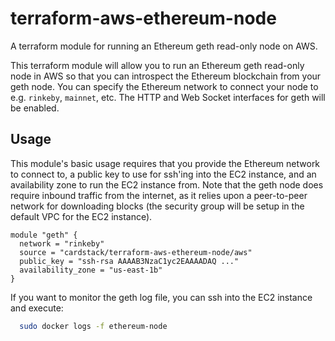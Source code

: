 # terraform-aws-ethereum-node

A terraform module for running an Ethereum geth read-only node on AWS.

This terraform module will allow you to run an Ethereum geth read-only node in AWS so that you can introspect the Ethereum blockchain from your geth node. You can specify the Ethereum network to connect your node to e.g. `rinkeby`, `mainnet`, etc. The HTTP and Web Socket interfaces for geth will be enabled.

## Usage
This module's basic usage requires that you provide the Ethereum network to connect to, a public key to use for ssh'ing into the EC2 instance, and an availability zone to run the EC2 instance from. Note that the geth node does require inbound traffic from the internet, as it relies upon a peer-to-peer network for downloading blocks (the security group will be setup in the default VPC for the EC2 instance).

```
module "geth" {
  network = "rinkeby"
  source = "cardstack/terraform-aws-ethereum-node/aws"
  public_key = "ssh-rsa AAAAB3NzaC1yc2EAAAADAQ ..."
  availability_zone = "us-east-1b"
}
```

If you want to monitor the geth log file, you can ssh into the EC2 instance and execute:
```sh
  sudo docker logs -f ethereum-node
```

